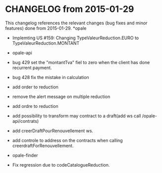 CHANGELOG from 2015-01-29
===================

This changelog references the relevant changes (bug fixes and minor features) done
from 2015-01-29.
 *opale
  * Implemting US #159: Changing TypeValeurReduction.EURO to TypeValeurReduction.MONTANT

 * opale-api
  * bug 429 set the "montantTva" fiel to zero when the client has done recurrent payment.
  * bug 428 fix the mistake in calculation
  * add order to reduction
  * remove the alert message on multiple reduction
  * add ordre to reduction
  * add possibility to transform may contract to a draft(add ws call /opale-api/contrats)
  * add creerDraftPourRenouvellement ws.
  * add controle to address on the contracts when calling creerdraftForRenouvellement.
  
  
 * opale-finder
  * Fix regression due to codeCatalogueReduction.
  


  
